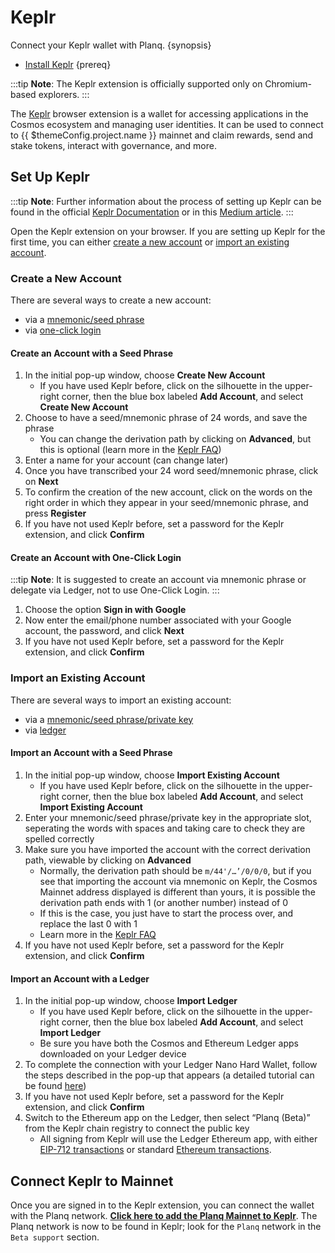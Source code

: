 <!--
order: 4
-->

# Keplr

Connect your Keplr wallet with Planq. {synopsis}

- [Install Keplr](https://www.keplr.app/) {prereq}

:::tip
**Note**: The Keplr extension is officially supported only on Chromium-based explorers.
:::

The [Keplr](https://www.keplr.app/) browser extension is a wallet for accessing applications in the Cosmos ecosystem and managing user identities. It can be used to connect to {{ $themeConfig.project.name }} mainnet and claim rewards, send and stake tokens, interact with governance, and more.

## Set Up Keplr

:::tip
**Note**: Further information about the process of setting up Keplr can be found in the official [Keplr Documentation](https://keplr.crunch.help/getting-started) or in this [Medium article](https://medium.com/chainapsis/how-to-use-keplr-wallet-40afc80907f6).
:::

Open the Keplr extension on your browser. If you are setting up Keplr for the first time, you can either [create a new account](#create-a-new-account) or [import an existing account](#import-an-existing-account).

### Create a New Account

There are several ways to create a new account:

- via a [mnemonic/seed phrase](#create-an-account-with-a-seed-phrase)
- via [one-click login](#create-an-account-with-one-click-login)

#### Create an Account with a Seed Phrase

1. In the initial pop-up window, choose **Create New Account**
    - If you have used Keplr before, click on the silhouette in the upper-right corner, then the blue box labeled **Add Account**, and select **Create New Account**
2. Choose to have a seed/mnemonic phrase of 24 words, and save the phrase
    - You can change the derivation path by clicking on **Advanced**, but this is optional (learn more in the [Keplr FAQ](https://faq.keplr.app/))
3. Enter a name for your account (can change later)
4. Once you have transcribed your 24 word seed/mnemonic phrase, click on **Next**
5. To confirm the creation of the new account, click on the words on the right order in which they appear in your seed/mnemonic phrase, and press **Register**
6. If you have not used Keplr before, set a password for the Keplr extension, and click **Confirm**

#### Create an Account with One-Click Login

:::tip
**Note**: It is suggested to create an account via mnemonic phrase or delegate via Ledger, not to use One-Click Login.
:::

1. Choose the option **Sign in with Google**
2. Now enter the email/phone number associated with your Google account, the password, and click **Next**
3. If you have not used Keplr before, set a password for the Keplr extension, and click **Confirm**

### Import an Existing Account

There are several ways to import an existing account:

- via a [mnemonic/seed phrase/private key](#import-an-account-with-a-seed-phrase)
- via [ledger](#import-an-account-with-a-ledger)

#### Import an Account with a Seed Phrase

1. In the initial pop-up window, choose **Import Existing Account**
    - If you have used Keplr before, click on the silhouette in the upper-right corner, then the blue box labeled **Add Account**, and select **Import Existing Account**
2. Enter your mnemonic/seed phrase/private key in the appropriate slot, seperating the words with spaces and taking care to check they are spelled correctly
3. Make sure you have imported the account with the correct derivation path, viewable by clicking on **Advanced**
    - Normally, the derivation path should be `m/44'/…’/0/0/0`, but if you see that importing the account via mnemonic on Keplr, the Cosmos Mainnet address displayed is different than yours, it is possible the derivation path ends with 1 (or another number) instead of 0
    - If this is the case, you just have to start the process over, and replace the last 0 with 1
    - Learn more in the [Keplr FAQ](https://faq.keplr.app/)
4. If you have not used Keplr before, set a password for the Keplr extension, and click **Confirm**

#### Import an Account with a Ledger

1. In the initial pop-up window, choose **Import Ledger**
   - If you have used Keplr before, click on the silhouette in the upper-right corner, then the blue box labeled **Add Account**, and select **Import Ledger**
   - Be sure you have both the Cosmos and Ethereum Ledger apps downloaded on your Ledger device
2. To complete the connection with your Ledger Nano Hard Wallet, follow the steps described in the pop-up that appears (a detailed tutorial can be found [here](https://medium.com/chainapsis/how-to-use-ledger-nano-hardware-wallet-with-keplr-9ea7f07826c2))
3. If you have not used Keplr before, set a password for the Keplr extension, and click **Confirm**
4. Switch to the Ethereum app on the Ledger, then select “Planq (Beta)” from the Keplr chain registry to connect the public key
   - All signing from Keplr will use the Ledger Ethereum app, with either [EIP-712 transactions](https://eips.ethereum.org/EIPS/eip-712) or standard [Ethereum transactions](https://ethereum.org/en/developers/docs/transactions/).

## Connect Keplr to Mainnet

Once you are signed in to the Keplr extension, you can connect the wallet with the Planq network. **[Click here to add the Planq Mainnet to Keplr](#add-planq-to-keplr)**.
The Planq network is now to be found in Keplr; look for the `Planq` network in the `Beta support` section.


<script>
if (typeof window !== "undefined") {
   window.onload = async () => {
      var anchors = document.getElementsByTagName("a");
      for (var i = 0; i < anchors.length ; i++) {
         if(anchors[i].hash === "#add-planq-to-keplr") {
            anchors[i].addEventListener("click", 
           function (event) {
               event.preventDefault();
               addPlanqToKeplr();
           }, 
           false);
         }
      }
   
      async function addPlanqToKeplr() {
          if (!window.keplr) {
              alert("Please install keplr extension");
          } else {
          await keplr.experimentalSuggestChain({
             "chainId": "planq_7070-2",
             "chainName": "Planq",
             "rpc": "https://rpc.planq.network",
             "rest": "https://rest.planq.network",
             "bip44": {
                 "coinType": 60,
             },
             "bech32Config": {
                 "bech32PrefixAccAddr": "plq",
                 "bech32PrefixAccPub": "plq" + "pub",
                 "bech32PrefixValAddr": "plq" + "valoper",
                 "bech32PrefixValPub": "plq" + "valoperpub",
                 "bech32PrefixConsAddr": "plq" + "valcons",
                 "bech32PrefixConsPub": "plq" + "valconspub",
             },
             "currencies": [ 
                 { 
                     "coinDenom": "PLANQ", 
                     "coinMinimalDenom": "aplanq", 
                     "coinDecimals": 18, 
                     "coinGeckoId": "planq", 
                 }, 
             ],
             "feeCurrencies": [
                 {
                     "coinDenom": "PLANQ",
                     "coinMinimalDenom": "aplanq", 
                     "coinDecimals": 18, 
                     "coinGeckoId": "planq",
                     "gasPriceStep": {
                        "low": 25000000000,
                        "average": 25000000000,
                        "high": 40000000000,
                     },
                 },
             ],
             "stakeCurrency": {
                 "coinDenom": "PLANQ",
                 "coinMinimalDenom": "aplanq",
                 "coinDecimals": 18,
                 "coinGeckoId": "planq",
             },
            "features": ["ibc-transfer", "ibc-go", "eth-address-gen", "eth-key-sign"],
            }
         );
         }
      }
   }
}
</script>